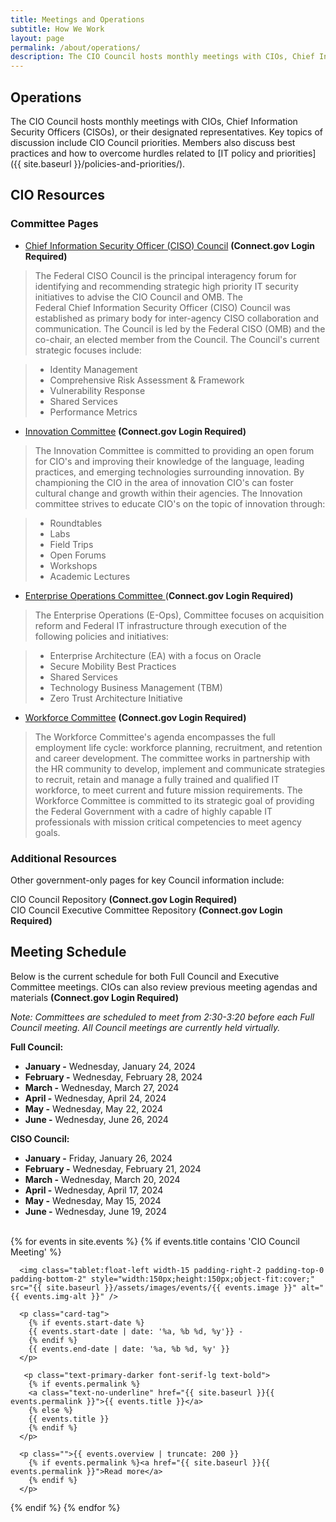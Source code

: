 ```yaml
---
title: Meetings and Operations
subtitle: How We Work
layout: page
permalink: /about/operations/
description: The CIO Council hosts monthly meetings with CIOs, Chief Information Security Officers, or their designated representatives. Key topics of discussion include CIO Council priorities. 
---
```

## Operations
The CIO Council hosts monthly meetings with CIOs, Chief Information Security Officers (CISOs), or their designated representatives. Key topics of discussion include CIO Council priorities. Members also discuss best practices and how to overcome hurdles related to [IT policy and priorities]({{ site.baseurl }}/policies-and-priorities/).

## CIO Resources
### Committee Pages
-   [Chief Information Security Officer (CISO) Council](https://community.connect.gov/display/Egov/Federal+CISO+Council) **(Connect.gov Login Required)**

> The Federal CISO Council is the principal interagency forum for identifying and recommending strategic high priority IT security initiatives to advise the CIO Council and OMB. The Federal Chief Information Security Officer (CISO) Council was established as primary body for inter-agency CISO collaboration and communication. The Council is led by the Federal CISO (OMB) and the co-chair, an elected member from the Council. The Council's current strategic focuses include:

> -   Identity Management
> -   Comprehensive Risk Assessment & Framework
> -   Vulnerability Response
> -   Shared Services
> -   Performance Metrics

-   [Innovation Committee](https://community.connect.gov/display/Egov/CIO+Council+Innovation+Committee) **(Connect.gov Login Required)**

> The Innovation Committee is committed to providing an open forum for CIO's and improving their knowledge of the language, leading practices, and emerging technologies surrounding innovation. By championing the CIO in the area of innovation CIO's can foster cultural change and growth within their agencies. The Innovation committee strives to educate CIO's on the topic of innovation through:

> -   Roundtables
> -   Labs
> -   Field Trips
> -   Open Forums
> -   Workshops
> -   Academic Lectures

-   [Enterprise Operations Committee ](https://community.connect.gov/display/Egov/CIO+Council+Enterprise+Operations+%28E-Ops%29+Committee)(**Connect.gov Login Required)**

> The Enterprise Operations (E-Ops), Committee focuses on acquisition reform and Federal IT infrastructure through execution of the following policies and initiatives:

> -   Enterprise Architecture (EA) with a focus on Oracle
> -   Secure Mobility Best Practices
> -   Shared Services
> -   Technology Business Management (TBM)
> -   Zero Trust Architecture Initiative

-   [Workforce Committee](https://community.connect.gov/display/Egov/CIO+Council+Workforce+Committee) **(Connect.gov Login Required)**

> The Workforce Committee's agenda encompasses the full employment life cycle: workforce planning, recruitment, and retention and career development. The committee works in partnership with the HR community to develop, implement and communicate strategies to recruit, retain and manage a fully trained and qualified IT workforce, to meet current and future mission requirements. The Workforce Committee is committed to its strategic goal of providing the Federal Government with a cadre of highly capable IT professionals with mission critical competencies to meet agency goals.

### Additional Resources
Other government-only pages for key Council information include:

CIO Council Repository **(Connect.gov Login Required)**\
CIO Council Executive Committee Repository **(Connect.gov Login Required)**

## Meeting Schedule
Below is the current schedule for both Full Council and Executive Committee meetings. CIOs can also review previous meeting agendas and materials **(Connect.gov Login Required)**

*Note: Committees are scheduled to meet from 2:30-3:20 before each Full Council meeting. All Council meetings are currently held virtually.*<br>

**Full Council:**
* **January -** Wednesday, January 24, 2024
* **February -** Wednesday, February 28, 2024
* **March -** Wednesday, March 27, 2024
* **April -** Wednesday, April 24, 2024
* **May -** Wednesday, May 22, 2024
* **June -** Wednesday, June 26, 2024

**CISO Council:**
* **January -** Friday, January 26, 2024
* **February -** Wednesday, February 21, 2024
* **March -** Wednesday, March 20, 2024
* **April -** Wednesday, April 17, 2024
* **May -** Wednesday, May 15, 2024
* **June -** Wednesday, June 19, 2024


<br>
{% for events in site.events %}
{% if events.title contains 'CIO Council Meeting' %}

  <div class="padding-bottom-3 margin-top-1">

      <img class="tablet:float-left width-15 padding-right-2 padding-top-0 padding-bottom-2" style="width:150px;height:150px;object-fit:cover;" src="{{ site.baseurl }}/assets/images/events/{{ events.image }}" alt="{{ events.img-alt }}" />

      <p class="card-tag">
        {% if events.start-date %}
        {{ events.start-date | date: '%a, %b %d, %y'}} -
        {% endif %}
        {{ events.end-date | date: '%a, %b %d, %y' }}
      </p>

       <p class="text-primary-darker font-serif-lg text-bold">
        {% if events.permalink %}
        <a class="text-no-underline" href="{{ site.baseurl }}{{ events.permalink }}">{{ events.title }}</a>
        {% else %}
        {{ events.title }}
        {% endif %}
      </p>

      <p class="">{{ events.overview | truncate: 200 }}
        {% if events.permalink %}<a href="{{ site.baseurl }}{{ events.permalink }}">Read more</a>
        {% endif %}
      </p>

  </div>

{% endif %}
{% endfor %}
